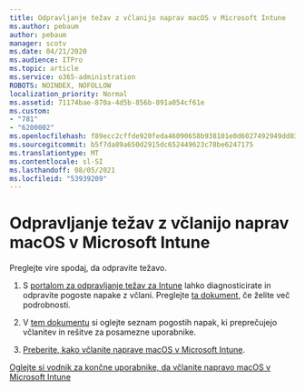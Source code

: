 ```yaml
---
title: Odpravljanje težav z včlanijo naprav macOS v Microsoft Intune
ms.author: pebaum
author: pebaum
manager: scotv
ms.date: 04/21/2020
ms.audience: ITPro
ms.topic: article
ms.service: o365-administration
ROBOTS: NOINDEX, NOFOLLOW
localization_priority: Normal
ms.assetid: 71174bae-870a-4d5b-856b-891a054cf61e
ms.custom:
- "781"
- "6200002"
ms.openlocfilehash: f89ecc2cffde920feda46090658b938101e0d6027492949dd03612c2b0811555
ms.sourcegitcommit: b5f7da89a650d2915dc652449623c78be6247175
ms.translationtype: MT
ms.contentlocale: sl-SI
ms.lasthandoff: 08/05/2021
ms.locfileid: "53939209"
---
```

# <a name="troubleshoot-issues-with-enrolling-macos-devices-in-microsoft-intune"></a>Odpravljanje težav z včlanijo naprav macOS v Microsoft Intune

Preglejte vire spodaj, da odpravite težavo.
  
1. S [portalom za odpravljanje težav za Intune](https://devicemanagement.microsoft.com/#blade/Microsoft_Intune_DeviceSettings/TroubleshootBlade) lahko diagnosticirate in odpravite pogoste napake z včlani. Preglejte [ta dokument,](https://docs.microsoft.com/intune/help-desk-operators) če želite več podrobnosti.

2. V [tem dokumentu](https://docs.microsoft.com/troubleshoot/mem/intune/troubleshoot-device-enrollment-in-intune) si oglejte seznam pogostih napak, ki preprečujejo včlanitev in rešitve za posamezne uporabnike.

3. [Preberite, kako včlanite naprave macOS v Microsoft Intune](https://docs.microsoft.com/intune/macos-enroll).

[Oglejte si vodnik za končne uporabnike, da včlanite napravo macOS v Microsoft Intune](https://docs.microsoft.com/intune-user-help/enroll-your-device-in-intune-macos-cp)
  